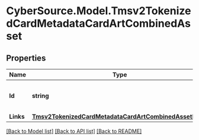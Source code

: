 # CyberSource.Model.Tmsv2TokenizedCardMetadataCardArtCombinedAsset
## Properties

Name | Type | Description | Notes
------------ | ------------- | ------------- | -------------
**Id** | **string** | The Id of the combined asset.  | [optional] 
**Links** | [**Tmsv2TokenizedCardMetadataCardArtCombinedAssetLinks**](Tmsv2TokenizedCardMetadataCardArtCombinedAssetLinks.md) |  | [optional] 

[[Back to Model list]](../README.md#documentation-for-models) [[Back to API list]](../README.md#documentation-for-api-endpoints) [[Back to README]](../README.md)


